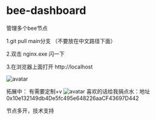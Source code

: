 # bee-dashboard
管理多个bee节点


1.git pull main分支  （不要放在中文路径下面）

2.双击 nginx.exe 闪一下

3.在浏览器上面打开 http://localhost


![avatar](https://z3.ax1x.com/2021/05/30/2VCVBj.png)


拓展中： 有需要定制+v
![avatar](https://z3.ax1x.com/2021/05/29/2A6hxs.png)
喜欢的话给我捐点水：地址 0x10e132149db4De5fc495e648226aaCF43697D442


节点多开，技术支持